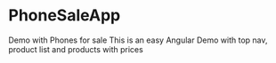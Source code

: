 # PhoneSaleApp
Demo with Phones for sale
This is an easy Angular Demo with top nav, product list and products with prices

